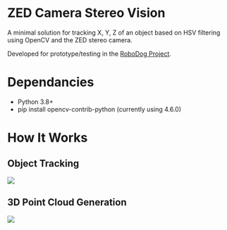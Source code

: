 # ZED Camera Stereo Vision
A minimal solution for tracking X, Y, Z of an object based on HSV filtering using OpenCV and the ZED stereo camera. 

Developed for prototype/testing in the [RoboDog Project](https://www.youtube.com/playlist?list=PLJtm2YNbaY4-mPPJy818D5XtLNfD23YhQ).

# Dependancies
- Python 3.8+
- pip install opencv-contrib-python (currently using 4.6.0)

# How It Works
## Object Tracking
![](https://github.com/AustinOwens/documentation/blob/master/zed_cam_stereo_vision/Machine_Vision_Demo_Part_1.gif)

## 3D Point Cloud Generation
![](https://github.com/AustinOwens/documentation/blob/master/zed_cam_stereo_vision/Machine_Vision_Demo_Part_2.gif)
